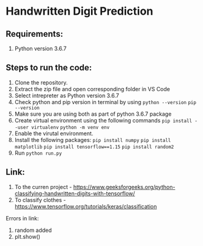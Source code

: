 # Handwritten Digit Prediction

## Requirements:

1. Python version 3.6.7

## Steps to run the code:

1. Clone the repository.
2. Extract the zip file and open corresponding folder in VS Code
3. Select intrepreter as Python version 3.6.7
3. Check python and pip version in terminal by using 
   ``` python --version ```
   ```pip --version ```
4. Make sure you are using both as part of python 3.6.7 package
5. Create virtual environment using the following commands
```pip install --user virtualenv```
```python -m venv env```
6. Enable the virutal environment.
7. Install the following packages:
``` pip install numpy ```
``` pip install matplotlib ```
``` pip install tensorflow==1.15 ```
``` pip install random2 ```
8. Run ```python run.py```

## Link:

1. To the curren project - https://www.geeksforgeeks.org/python-classifying-handwritten-digits-with-tensorflow/
2. To classify clothes - https://www.tensorflow.org/tutorials/keras/classification 

Errors in link:
1. random added
2. plt.show() 